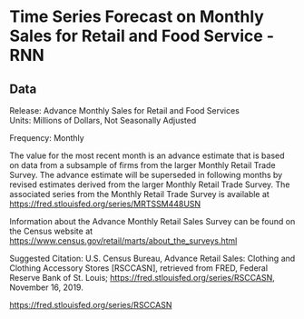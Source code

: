# Time Series Forecast on Monthly Sales for Retail and Food Service - RNN

## Data

Release: Advance Monthly Sales for Retail and Food Services  
Units:  Millions of Dollars, Not Seasonally Adjusted

Frequency:  Monthly

The value for the most recent month is an advance estimate that is based on data from a subsample of firms from the larger Monthly Retail Trade Survey. The advance estimate will be superseded in following months by revised estimates derived from the larger Monthly Retail Trade Survey. The associated series from the Monthly Retail Trade Survey is available at https://fred.stlouisfed.org/series/MRTSSM448USN

Information about the Advance Monthly Retail Sales Survey can be found on the Census website at https://www.census.gov/retail/marts/about_the_surveys.html

Suggested Citation:
U.S. Census Bureau, Advance Retail Sales: Clothing and Clothing Accessory Stores [RSCCASN], retrieved from FRED, Federal Reserve Bank of St. Louis; https://fred.stlouisfed.org/series/RSCCASN, November 16, 2019.

https://fred.stlouisfed.org/series/RSCCASN